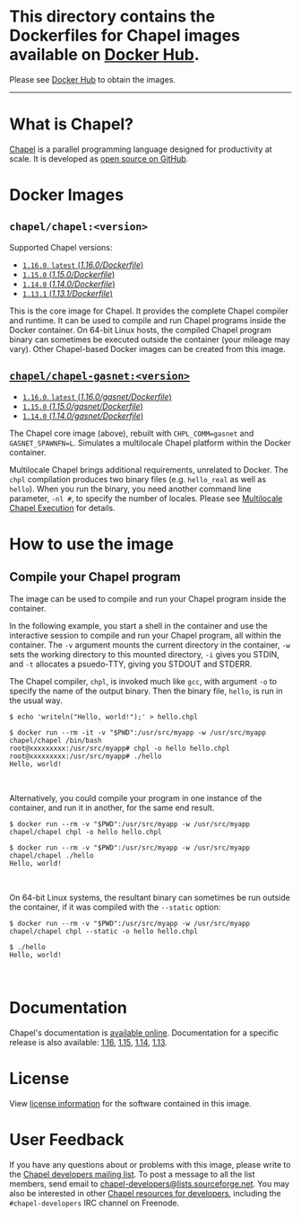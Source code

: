 #  This directory contains the Dockerfiles for Chapel images available on [Docker Hub](https://hub.docker.com/r/chapel/).
   Please see [Docker Hub](https://hub.docker.com/r/chapel/) to obtain the images.

---

# What is Chapel?

[Chapel](http://chapel.cray.com/) is a parallel programming language designed for productivity at scale. It is developed as [open source on GitHub](https://github.com/chapel-lang/chapel/).

# Docker Images

## `chapel/chapel:<version>`
Supported Chapel versions:
* [`1.16.0`, `latest` (_1.16.0/Dockerfile_)](https://github.com/chapel-lang/chapel/blob/master/util/dockerfiles/1.16.0/Dockerfile/)
* [`1.15.0` (_1.15.0/Dockerfile_)](https://github.com/chapel-lang/chapel/blob/master/util/dockerfiles/1.15.0/Dockerfile/)
* [`1.14.0` (_1.14.0/Dockerfile_)](https://github.com/chapel-lang/chapel/blob/master/util/dockerfiles/1.14.0/Dockerfile/)
* [`1.13.1` (_1.13.1/Dockerfile_)](https://github.com/chapel-lang/chapel/blob/master/util/dockerfiles/1.13.1/Dockerfile)

This is the core image for Chapel. It provides the complete Chapel compiler and runtime.  It can be used to compile and run Chapel programs inside the Docker container. On 64-bit Linux hosts, the compiled Chapel program binary can sometimes be executed outside the container (your mileage may vary). Other Chapel-based Docker images can be created from this image.

## [`chapel/chapel-gasnet:<version>`](https://hub.docker.com/r/chapel/chapel-gasnet/)

* [`1.16.0`, `latest` (_1.16.0/gasnet/Dockerfile_)](https://github.com/chapel-lang/chapel/blob/master/util/dockerfiles/1.16.0/gasnet/Dockerfile/)
* [`1.15.0` (_1.15.0/gasnet/Dockerfile_)](https://github.com/chapel-lang/chapel/blob/master/util/dockerfiles/1.15.0/gasnet/Dockerfile/)
* [`1.14.0` (_1.14.0/gasnet/Dockerfile_)](https://github.com/chapel-lang/chapel/blob/master/util/dockerfiles/1.14.0/gasnet/Dockerfile/)

The Chapel core image (above), rebuilt with `CHPL_COMM=gasnet` and `GASNET_SPAWNFN=L`. Simulates a multilocale Chapel platform within the Docker container.

Multilocale Chapel brings additional requirements, unrelated to Docker. The `chpl` compilation produces two binary files (e.g. `hello_real` as well as `hello`). When you run the binary, you need another command line parameter, `-nl #`, to specify the number of locales. Please see [Multilocale Chapel Execution](http://chapel.cray.com/docs/latest/usingchapel/multilocale.html) for details.

# How to use the image

## Compile your Chapel program

The image can be used to compile and run your Chapel program inside the container.

In the following example, you start a shell in the container and use the interactive session to compile and run your Chapel program, all within the container. The `-v` argument mounts the current directory in the container, `-w` sets the working directory to this mounted directory, `-i` gives you STDIN, and `-t` allocates a psuedo-TTY, giving you STDOUT and STDERR. 

The Chapel compiler, `chpl`, is invoked much like `gcc`, with argument `-o` to specify the name of the output binary. Then the binary file, `hello`, is run in the usual way.

```
$ echo 'writeln("Hello, world!");' > hello.chpl

$ docker run --rm -it -v "$PWD":/usr/src/myapp -w /usr/src/myapp chapel/chapel /bin/bash
root@xxxxxxxxx:/usr/src/myapp# chpl -o hello hello.chpl
root@xxxxxxxxx:/usr/src/myapp# ./hello
Hello, world!
```
&nbsp;

Alternatively, you could compile your program in one instance of the container, and run it in another, for the same end result. 
```
$ docker run --rm -v "$PWD":/usr/src/myapp -w /usr/src/myapp chapel/chapel chpl -o hello hello.chpl

$ docker run --rm -v "$PWD":/usr/src/myapp -w /usr/src/myapp chapel/chapel ./hello
Hello, world!
```
&nbsp;

On 64-bit Linux systems, the resultant binary can sometimes be run outside the container, if it was compiled with the `--static` option:
```
$ docker run --rm -v "$PWD":/usr/src/myapp -w /usr/src/myapp chapel/chapel chpl --static -o hello hello.chpl

$ ./hello
Hello, world!
```
&nbsp;

# Documentation

Chapel's documentation is [available online](http://chapel.cray.com/docs/latest/).
Documentation for a specific release is also available: [1.16](http://chapel.cray.com/docs/1.16/), [1.15](http://chapel.cray.com/docs/1.15/), [1.14](http://chapel.cray.com/docs/1.14/), [1.13](http://chapel.cray.com/docs/1.13/).

# License

View [license information](http://chapel.cray.com/license.html) for the software contained in this image.

# User Feedback

If you have any questions about or problems with this image, please write to the [Chapel developers mailing list](https://lists.sourceforge.net/lists/listinfo/chapel-developers). To post a message to all the list members, send email to [chapel-developers@lists.sourceforge.net](mailto:chapel-developers@lists.sourceforge.net). You may also be interested in other [Chapel resources for developers](http://chapel.cray.com/developers.html), including the `#chapel-developers` IRC channel on Freenode.

